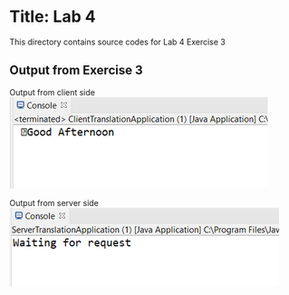 # Title: Lab 4
This directory contains source codes for Lab 4 Exercise 3
## Output from Exercise 3


Output from client side <br />
![image](https://github.com/khairunnisa981231/dadrepository/blob/main/workspace-dadlabs/TCP%20Based%20Greeting%20App/images/clientoutput.PNG)


Output from server side <br />
![image](https://github.com/khairunnisa981231/dadrepository/blob/main/workspace-dadlabs/TCP%20Based%20Greeting%20App/images/serveroutput.PNG)
